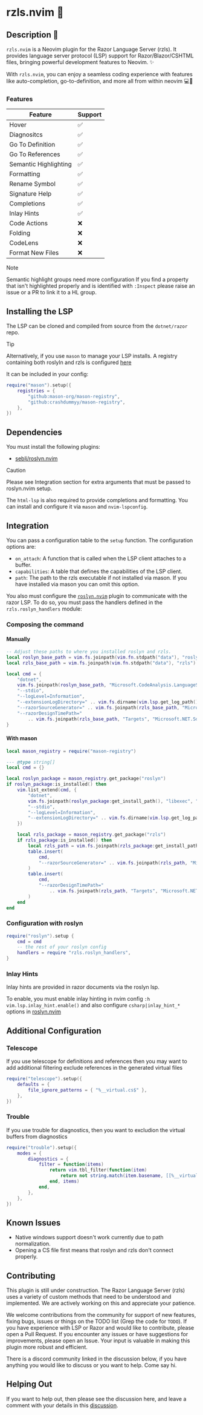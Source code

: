 # rzls.nvim 🚀

## Description 📄

`rzls.nvim` is a Neovim plugin for the Razor Language Server (rzls). It provides
language server protocol (LSP) support for Razor/Blazor/CSHTML files, bringing
powerful development features to Neovim. ✨

With `rzls.nvim`, you can enjoy a seamless coding experience with features like
auto-completion, go-to-definition, and more all from within neovim 💻🔧

### Features

| Feature               | Support     |
| --------------------- | ----------- |
| Hover                 | ✅          |
| Diagnositcs           | ✅          |
| Go To Definition      | ✅          |
| Go To References      | ✅          |
| Semantic Highlighting | ✅          |
| Formatting            | ✅          |
| Rename Symbol         | ✅          |
| Signature Help        | ✅          |
| Completions           | ✅          |
| Inlay Hints           | ✅          |
| Code Actions          | ❌          |
| Folding               | ❌          |
| CodeLens              | ❌          |
| Format New Files      | ❌          |

> [!NOTE]
> Semantic highlight groups need more configuration If you find a
> property that isn't highlighted properly and is identified with `:Inspect`
> please raise an issue or a PR to link it to a HL group.

## Installing the LSP

The LSP can be cloned and compiled from source from the `dotnet/razor` repo.

> [!TIP]
> Alternatively, if you use `mason` to manage your LSP installs. A registry
> containing both roslyln and rzls is
> configured [here](https://github.com/Crashdummyy/mason-registry)
>
> It can be included in your config:

```lua
require("mason").setup({
    registries = {
        "github:mason-org/mason-registry",
        "github:crashdummyy/mason-registry",
    },
})
```

## Dependencies

You must install the following plugins:

- [seblj/roslyn.nvim](https://github.com/seblj/roslyn.nvim)

> [!CAUTION]
> Please see Integration section for extra arguments that must be passed to
> roslyn.nvim setup.

The `html-lsp` is also required to provide completions and formatting. You can
install and configure it via `mason` and `nvim-lspconfig`.

## Integration

You can pass a configuration table to the `setup` function. The configuration options are:

- `on_attach`: A function that is called when the LSP client attaches to a buffer.
- `capabilities`: A table that defines the capabilities of the LSP client.
- `path`: The path to the rzls executable if not installed via mason. If you
  have installed via mason you can omit this option.

You also must configure the [`roslyn.nvim`](https://github.com/seblj/roslyn.nvim) plugin
to communicate with the razor LSP. To do so, you must pass the handlers defined in the
`rzls.roslyn_handlers` module:

### Composing the command

#### Manually

```lua
-- Adjust these paths to where you installed roslyn and rzls.
local roslyn_base_path = vim.fs.joinpath(vim.fn.stdpath("data"), "roslyn")
local rzls_base_path = vim.fs.joinpath(vim.fn.stdpath("data"), "rzls")

local cmd = {
    "dotnet",
    vim.fs.joinpath(roslyn_base_path, "Microsoft.CodeAnalysis.LanguageServer.dll"),
    "--stdio",
    "--logLevel=Information",
    "--extensionLogDirectory=" .. vim.fs.dirname(vim.lsp.get_log_path()),
    "--razorSourceGenerator=" .. vim.fs.joinpath(rzls_base_path, "Microsoft.CodeAnalysis.Razor.Compiler.dll"),
    "--razorDesignTimePath="
        .. vim.fs.joinpath(rzls_base_path, "Targets", "Microsoft.NET.Sdk.Razor.DesignTime.targets"),
}
```

#### With mason

```lua
local mason_registry = require("mason-registry")

--- @type string[]
local cmd = {}

local roslyn_package = mason_registry.get_package("roslyn")
if roslyn_package:is_installed() then
    vim.list_extend(cmd, {
        "dotnet",
        vim.fs.joinpath(roslyn_package:get_install_path(), "libexec", "Microsoft.CodeAnalysis.LanguageServer.dll"),
        "--stdio",
        "--logLevel=Information",
        "--extensionLogDirectory=" .. vim.fs.dirname(vim.lsp.get_log_path()),
    })

    local rzls_package = mason_registry.get_package("rzls")
    if rzls_package:is_installed() then
        local rzls_path = vim.fs.joinpath(rzls_package:get_install_path(), "libexec")
        table.insert(
            cmd,
            "--razorSourceGenerator=" .. vim.fs.joinpath(rzls_path, "Microsoft.CodeAnalysis.Razor.Compiler.dll")
        )
        table.insert(
            cmd,
            "--razorDesignTimePath="
                .. vim.fs.joinpath(rzls_path, "Targets", "Microsoft.NET.Sdk.Razor.DesignTime.targets")
        )
    end
end
```

### Configuration with roslyn

```lua
require("roslyn").setup {
    cmd = cmd
    -- the rest of your roslyn config
    handlers = require "rzls.roslyn_handlers",
}
```

### Inlay Hints

Inlay hints are provided in razor documents via the roslyn lsp.

To enable, you must enable inlay hinting in nvim config `:h vim.lsp.inlay_hint.enable()`
and also configure `csharp|inlay_hint_*` options in [roslyn.nvim](https://github.com/seblj/roslyn.nvim)

## Additional Configuration

### Telescope

If you use telescope for definitions and references then you may want to add
additional filtering exclude references in the generated virtual files

```lua
require("telescope").setup({
    defaults = {
        file_ignore_patterns = { "%__virtual.cs$" },
    },
})
```

### Trouble

If you use trouble for diagnostics, then you want to excludion the virtual
buffers from diagnostics

```lua
require("trouble").setup({
    modes = {
        diagnostics = {
            filter = function(items)
                return vim.tbl_filter(function(item)
                    return not string.match(item.basename, [[%__virtual.cs$]])
                end, items)
            end,
        },
    },
})
```

## Known Issues

- Native windows support doesn't work currently due to path normalization.
- Opening a CS file first means that roslyn and rzls don't connect properly.

## Contributing

This plugin is still under construction. The Razor Language Server (rzls) uses a
variety of custom methods that need to be understood and implemented. We are
actively working on this and appreciate your patience.

We welcome contributions from the community for support of new features, fixing
bugs, issues or things on the TODO list (Grep the code for `TODO`). If you have
experience with LSP or
Razor and would like to contribute, please open a Pull Request. If
you encounter any issues or have suggestions for improvements, please open an
Issue. Your input is valuable in making this plugin more robust and efficient.

There is a discord community linked in the discussion below, if you have
anything you would like to discuss or you want to help. Come say hi.

## Helping Out

If you want to help out, then please see the discussion here, and leave a
comment with your details in this [discussion](https://github.com/tris203/rzls.nvim/discussions/1).
